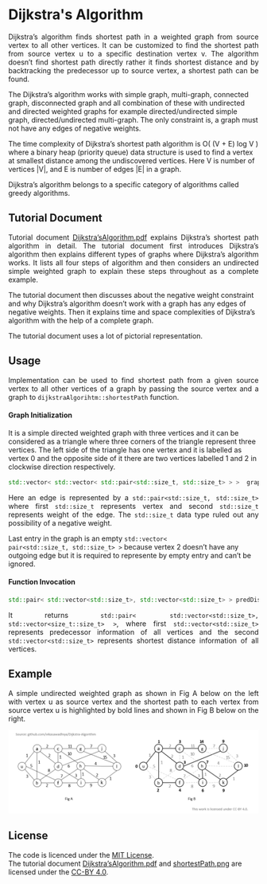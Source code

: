 # Dijkstra's Algorithm

<p align="justify">Dijkstra’s algorithm finds shortest path in a weighted graph from source vertex to all other 
vertices. It can be customized to find the shortest path from source vertex u to a specific 
destination vertex v. The algorithm doesn’t find shortest path directly rather it finds shortest 
distance and by backtracking the predecessor up to source vertex, a shortest path can be found.

The Dijkstra’s algorithm works with simple graph, multi-graph, connected graph, disconnected 
graph and all combination of these with undirected and directed weighted graphs for 
example directed/undirected simple graph, directed/undirected multi-graph. The only 
constraint is, a graph must not have any edges of negative weights. 

The time complexity of Dijkstra’s shortest path algorithm is O( (V + E) log V ) where a binary 
heap (priority queue) data structure is used to find a vertex at smallest distance among the undiscovered 
vertices. Here V is number of vertices |V|, and E is number of edges |E| in a graph.

Dijkstra’s algorithm belongs to a specific category of algorithms called greedy algorithms.

</p>


## Tutorial Document

<p align="justify">Tutorial document 
<a href="https://github.com/vikasawadhiya/Dijkstra-Algorithm/blob/main/Dijkstra'sAlgorithm.pdf">Dijkstra’sAlgorithm.pdf</a> 
explains Dijkstra’s shortest path algorithm in detail. 
The tutorial document first introduces Dijkstra’s algorithm then explains different types of graphs where 
Dijkstra’s algorithm works. It lists all four steps of algorithm and then considers an undirected 
simple weighted graph to explain these steps throughout as a complete example.

The tutorial document then discusses about the negative weight constraint and why Dijkstra’s algorithm 
doesn’t work with a graph has any edges of negative weights. Then it explains time and space complexities of 
Dijkstra’s algorithm with the help of a complete graph.

The tutorial document uses a lot of pictorial representation.
</p>

## Usage

<p align="justify">Implementation can be used to find shortest path from a given source vertex 
to all other vertices of a graph by passing the source vertex and a graph to <code>dijkstraAlgorihtm::shortestPath</code> function.

#### Graph Initialization

It is a simple directed weighted graph with three vertices and it can be considered as a triangle where 
three corners of the triangle represent three vertices. The left side of the triangle has one vertex and it is labelled 
as vertex 0 and the opposite side of it there are two vertices labelled 1 and 2 in clockwise direction respectively.
</p>

```cpp
std::vector< std::vector< std::pair<std::size_t, std::size_t> > >  graph { { {1, 1}, {2, 3} }, { {2, 1} }, {  } };
```
<p align="justify">
Here an edge is represented by a <code>std::pair&lt;std::size_t, std::size_t&gt;</code> where first <code>std::size_t</code> represents vertex 
and second <code>std::size_t</code> represents weight of the edge. The <code>std::size_t</code> data type ruled out any possibility of a negative weight.

Last entry in the graph is an empty <code>std::vector< pair<std::size_t, std::size_t> ></code> because vertex 2 doesn’t have any outgoing edge but 
it is required to represente by empty entry and can’t be ignored.
</p>

#### Function Invocation

```cpp
std::pair< std::vector<std::size_t>, std::vector<std::size_t> > predDistance = dijkstraAlgorihtm::shortestPath(0, graph);
```

<p align="justify">
It returns <code>std::pair&lt; std::vector&lt;std::size_t&gt;, std::vector&lt;size_t::size_t&gt; &gt;</code>, where first 
<code>std::vector&lt;std::size_t&gt;</code> represents predecessor information of all vertices and the second <code>std::vector&lt;std::size_t&gt;</code> 
represents shortest distance information of all vertices.
<p align="justify">

## Example

<p align="justify">A simple undirected weighted graph as shown in Fig A below on the left with vertex u as source 
vertex and the shortest path to each vertex from source vertex u is highlighted by bold lines and shown in Fig B below on the right.
</p>

<p align="center">
<img src="https://github.com/vikasawadhiya/Dijkstra-Algorithm/blob/main/shortestPath.png" alt="Shortest path of each vertex.">
</p>

## License

The code is licenced under the [MIT License](https://github.com/vikasawadhiya/Dijkstra-Algorithm/blob/main/LICENSE).</br>
The tutorial document [Dijkstra’sAlgorithm.pdf](https://github.com/vikasawadhiya/Dijkstra-Algorithm/blob/main/Dijkstra'sAlgorithm.pdf) and 
[shortestPath.png](https://github.com/vikasawadhiya/Dijkstra-Algorithm/blob/main/shortestPath.png) 
are licensed under the [CC-BY 4.0](https://creativecommons.org/licenses/by/4.0/).
